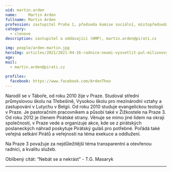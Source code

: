 ```yaml
---
uid: martin.arden
name:     Martin Arden
fullname: Martin Arden
profession: zastupitel Praha 1, předseda komise sociální, místopředseda komise kulturní, evangelický pastor
category:
  - clenove
description: zastupitel a oddávající (HMP), martin.arden@pirati.cz

img: people/arden-martin.jpg
heroImg: articles/2021/2021-04-16-radnice-neumi-vysvetlit-pul-milionovy-pro-valentu.jpg
age: 
mail:
  - martin.arden@pirati.cz
 
profiles:
  facebook: https://www.facebook.com/ArdenTheo
---
```

Narodil se v Táboře, od roku 2010 žije v Praze. Studoval střední průmyslovou školu na Třebešíně, Vysokou školu pro mezinárodní vztahy a zastupování v Lutychu v Belgii. Od roku 2010 studuje evangelickou teologii v Praze. Je pastoračním pracovníkem a působí také v Žižkostele na Praze 3. Od roku 2012 je členem Pirátské strany. Věnuje se mimo jiné lidem na okraji společnosti, v Praze vede a organizuje akce, kde se z pirátských poslaneckých náhrad poskytuje Pirátský guláš pro potřebné. Pořádá také veřejná setkání Pirátů a veřejnosti na téma exekuce a oddlužení.

Na Praze 3 považuje za nejdůležitější téma transparentní a otevřenou radnici, a kvalitu služeb.

Oblíbený citát: “Nebát se a nekrást” - T.G. Masaryk

---
